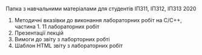  Папка з навчальними матеріалами для студентів ІПЗ11, ІПЗ12, ІПЗ13 2020
 1. Методичні вказівки до виконання лабораторних робіт на C/C++, частина 1. 11 лабораторних робіт
 2. Презентації лекцій
 3. Вимоги до звіту з лаборторних робті
 4. Шаблон HTML звіту з лабораторних робіт 
 
